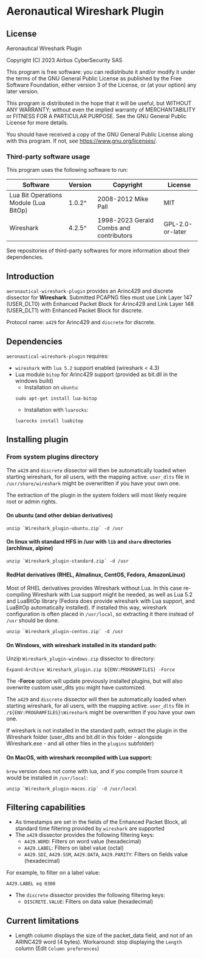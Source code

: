 # Aeronautical Wireshark Plugin

## License

Aeronautical Wireshark Plugin

Copyright (C) 2023 Airbus CyberSecurity SAS

This program is free software: you can redistribute it and/or modify
it under the terms of the GNU General Public License as published by
the Free Software Foundation, either version 3 of the License, or
(at your option) any later version.

This program is distributed in the hope that it will be useful,
but WITHOUT ANY WARRANTY; without even the implied warranty of
MERCHANTABILITY or FITNESS FOR A PARTICULAR PURPOSE.  See the
GNU General Public License for more details.

You should have received a copy of the GNU General Public License
along with this program.  If not, see <https://www.gnu.org/licenses/>.

### Third-party software usage

This program uses the following software to run:

| Software | Version | Copyright | License |
|-|-|-|-|
| Lua Bit Operations Module (Lua BitOp) | 1.0.2^ | 2008-2012 Mike Pall | MIT |
| Wireshark | 4.2.5^ | 1998-2023 Gerald Combs and contributors | GPL-2.0-or-later |

See repositories of third-party softwares for more information about their
dependencies.

## Introduction

`aeronautical-wireshark-plugin` provides an Arinc429 and discrete dissector for **Wireshark**.
Submitted PCAPNG files must use Link Layer 147 (USER_DLT0) with Enhanced Packet Block for Arinc429 and Link Layer 148 (USER_DLT1) with Enhanced Packet Block for discrete.

Protocol name: `a429` for Arinc429 and `discrete` for discrete.

## Dependencies

`aeronautical-wireshark-plugin` requires:

* `wireshark` with `lua 5.2` support enabled (wireshark < 4.3)
* Lua module `bitop` for Arinc429 support (provided as bit.dll in the windows build)
  * Installation on `ubuntu`:
  ~~~
  sudo apt-get install lua-bitop
  ~~~
  * Installation with `luarocks`:
  ~~~
  luarocks install luabitop
  ~~~

## Installing plugin

### From system plugins directory

The `a429` and `discrete` dissector will then be automatically loaded when starting wireshark, for all users, with the mapping active. `user_dlts` file in `/usr/share/wireshark` might be overwritten if you have your own one.

The extraction of the plugin in the system folders will most likely require root or admin rights.

#### On ubuntu (and other debian derivatives)

~~~
unzip `Wireshark_plugin-ubuntu.zip` -d /usr
~~~

#### On linux with standard HFS in /usr with `lib` and `share` directories (archlinux, alpine)

~~~
unzip `Wireshark_plugin-standard.zip` -d /usr
~~~

#### RedHat derivatives (RHEL, Almalinux, CentOS, Fedora, AmazonLinux)

Most of RHEL derivatives provides Wireshark without Lua. In this case re-compiling Wireshark with Lua support might be needed, as well as Lua 5.2 and LuaBitOp library (Fedora does provide wireshark with Lua support, and LuaBitOp automatically installed). If installed this way, wireshark configuration is often placed in `/usr/local`, so extracting it there instead of `/usr` should be done.

~~~
unzip `Wireshark_plugin-centos.zip` -d /usr
~~~

#### On Windows, with wireshark installed in its standard path:

Unzip `Wireshark_plugin-windows.zip` dissector to directory:

~~~
Expand-Archive Wireshark_plugin.zip ${ENV:PROGRAMFILES} -Force
~~~

The **-Force** option will update previously installed plugins, but will also overwrite custom user_dlts you might have customized.

The `a429` and `discrete` dissector will then be automatically loaded when starting wireshark, for all users, with the mapping active. `user_dlts` file in `/${ENV:PROGRAMFILES}\Wireshark` might be overwritten if you have your own one.

If wireshark is not installed in the standard path, extract the plugin in the Wireshark folder (user_dlts and bit.dll in this folder - alongside Wireshark.exe - and all other files in the `plugins` subfolder)

#### On MacOS, with wireshark recompiled with Lua support:

`brew` version does not come with lua, and if you compile from source it would be installed in `/usr/local`:

~~~
unzip `Wireshark_plugin-macos.zip` -d /usr/local
~~~

## Filtering capabilities

* As timestamps are set in the fields of the Enhanced Packet Block, all standard time filtering provided by `wireshark` are supported
* The `a429` dissector provides the following filtering keys:
  * `A429.WORD`: Filters on word value (hexadecimal)
  * `A429.LABEL`: Filters on label value (octal)
  * `A429.SDI`, `A429.SSM`, `A429.DATA`, `A429.PARITY`: Filters on fields value (hexadecimal)

For example, to filter on a label value:

~~~
A429.LABEL eq 0300
~~~

* The `discrete` dissector provides the following filtering keys:
  * `DISCRETE.VALUE`: Filters on data value (hexadecimal)

## Current limitations

* Length column displays the size of the packet_data field, and not of an ARINC429 word (4 bytes). Workaround: stop displaying the `Length` column (Edit `Column preferences`)

